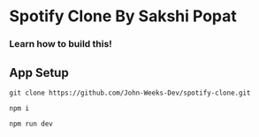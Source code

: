 # Spotify Clone By Sakshi Popat

### Learn how to build this!



## App Setup

```
git clone https://github.com/John-Weeks-Dev/spotify-clone.git

npm i

npm run dev
